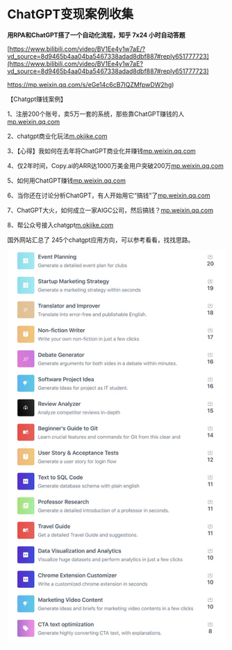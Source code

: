 # ChatGPT变现案例收集

**用RPA和ChatGPT搭了一个自动化流程，知乎 7x24 小时自动答题**

[https://www.bilibili.com/video/BV1Ee4y1w7aE/?vd_source=8d9465b4aa04ba5467338adad8dbf887#reply651777723](https://www.bilibili.com/video/BV1Ee4y1w7aE?vd_source=8d9465b4aa04ba5467338adad8dbf887#reply651777723)

https://mp.weixin.qq.com/s/eGe14c6cB7IQZMfpwDW2hg)

【Chatgpt赚钱案例】

1、注册200个账号，卖5万一套的系统，那些靠ChatGPT赚钱的人[mp.weixin.qq.com](https://mp.weixin.qq.com/s/xmZAYix3aDdMVQ4N2LiwZg)

2、chatgpt商业化玩法[m.okjike.com](https://m.okjike.com/originalPosts/638eb742ee30d55f8c25f176?s=ewoidSI6ICI1YjcyZjgyZTY0OGQ3ZDAwMTdkYjZhYzMiCn0=)

3、【心得】我如何在去年将ChatGPT商业化并赚钱[mp.weixin.qq.com](https://mp.weixin.qq.com/s/KvREE4nQN3my4H5Z4-MHPA)

4、仅2年时间，Copy.ai的ARR达1000万美金用户突破200万[mp.weixin.qq.com](https://mp.weixin.qq.com/s/12zizCQftueNeIVtpv0k-A)

5、如何用ChatGPT赚钱[mp.weixin.qq.com](https://mp.weixin.qq.com/s/0330uatpzmNbgdC2EJYlDQ)

6、当你还在讨论分析ChatGPT，有人开始用它“搞钱”了[mp.weixin.qq.com](https://mp.weixin.qq.com/s/zV-mLz808t1z_ck9DoMH2A)

7、ChatGPT大火，如何成立一家AIGC公司，然后搞钱？[mp.weixin.qq.com](https://mp.weixin.qq.com/s/vyC1K5vPNDd66YY7uG8jRA)

8、帮公众号接入chatgpt[m.okjike.com](https://m.okjike.com/originalPosts/639001bb6c4fb90cda585776?s=ewoidSI6ICI1YjcyZjgyZTY0OGQ3ZDAwMTdkYjZhYzMiCn0=)

国外网站汇总了 245个chatgpt应用方向，可以参考看看，找找思路。

![Untitled](./chatgpt04_imgs/Untitled03.png)